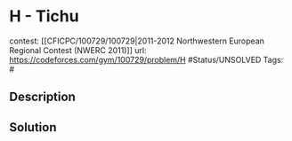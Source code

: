 # H - Tichu

contest: [[CFICPC/100729/100729|2011-2012 Northwestern European Regional Contest (NWERC 2011)]]
url: https://codeforces.com/gym/100729/problem/H
#Status/UNSOLVED
Tags: #

## Description

## Solution

